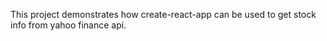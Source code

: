 This project demonstrates how create-react-app can be used to get stock info from yahoo finance api.